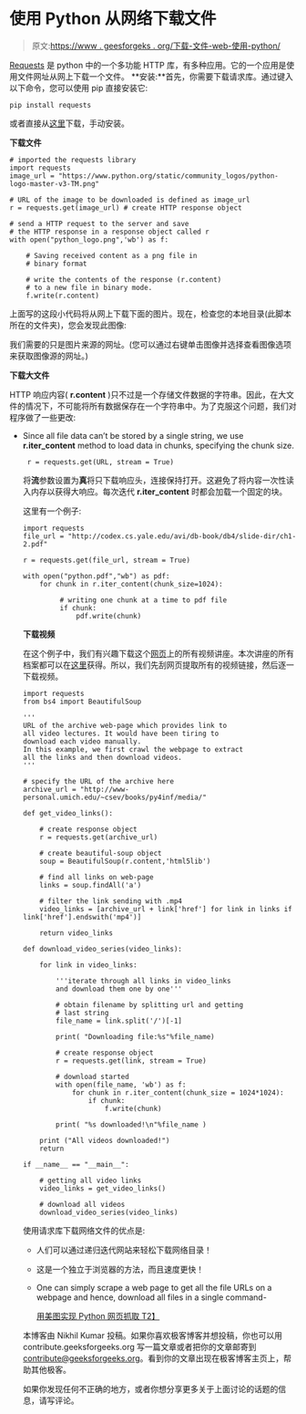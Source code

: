 # 使用 Python 从网络下载文件

> 原文:[https://www . geesforgeks . org/下载-文件-web-使用-python/](https://www.geeksforgeeks.org/downloading-files-web-using-python/)

[Requests](http://docs.python-requests.org/en/master/) 是 python 中的一个多功能 HTTP 库，有多种应用。它的一个应用是使用文件网址从网上下载一个文件。
**安装:**首先，你需要下载请求库。通过键入以下命令，您可以使用 pip 直接安装它:

```
pip install requests
```

或者直接从[这里](https://pypi.python.org/pypi/requests/2.11.1)下载，手动安装。

**下载文件**

```
# imported the requests library
import requests
image_url = "https://www.python.org/static/community_logos/python-logo-master-v3-TM.png"

# URL of the image to be downloaded is defined as image_url
r = requests.get(image_url) # create HTTP response object

# send a HTTP request to the server and save
# the HTTP response in a response object called r
with open("python_logo.png",'wb') as f:

    # Saving received content as a png file in
    # binary format

    # write the contents of the response (r.content)
    # to a new file in binary mode.
    f.write(r.content)
```

上面写的这段小代码将从网上下载下面的图片。现在，检查您的本地目录(此脚本所在的文件夹)，您会发现此图像:

我们需要的只是图片来源的网址。(您可以通过右键单击图像并选择查看图像选项来获取图像源的网址。)

**下载大文件**

HTTP 响应内容( **r.content** )只不过是一个存储文件数据的字符串。因此，在大文件的情况下，不可能将所有数据保存在一个字符串中。为了克服这个问题，我们对程序做了一些更改:

*   Since all file data can’t be stored by a single string, we use **r.iter_content** method to load data in chunks, specifying the chunk size.

    ```
     r = requests.get(URL, stream = True)
    ```

    将**流**参数设置为**真**将只下载响应头，连接保持打开。这避免了将内容一次性读入内存以获得大响应。每次迭代 **r.iter_content** 时都会加载一个固定的块。

    这里有一个例子:

    ```
    import requests
    file_url = "http://codex.cs.yale.edu/avi/db-book/db4/slide-dir/ch1-2.pdf"

    r = requests.get(file_url, stream = True)

    with open("python.pdf","wb") as pdf:
        for chunk in r.iter_content(chunk_size=1024):

             # writing one chunk at a time to pdf file
             if chunk:
                 pdf.write(chunk)
    ```

    **下载视频**

    在这个例子中，我们有兴趣下载这个[网页](http://www.py4inf.com/)上的所有视频讲座。本次讲座的所有档案都可以在[这里](http://www-personal.umich.edu/~csev/books/py4inf/media/)获得。所以，我们先刮网页提取所有的视频链接，然后逐一下载视频。

    ```
    import requests 
    from bs4 import BeautifulSoup 

    ''' 
    URL of the archive web-page which provides link to 
    all video lectures. It would have been tiring to 
    download each video manually. 
    In this example, we first crawl the webpage to extract 
    all the links and then download videos. 
    '''

    # specify the URL of the archive here 
    archive_url = "http://www-personal.umich.edu/~csev/books/py4inf/media/"

    def get_video_links(): 

        # create response object 
        r = requests.get(archive_url) 

        # create beautiful-soup object 
        soup = BeautifulSoup(r.content,'html5lib') 

        # find all links on web-page 
        links = soup.findAll('a') 

        # filter the link sending with .mp4 
        video_links = [archive_url + link['href'] for link in links if link['href'].endswith('mp4')] 

        return video_links 

    def download_video_series(video_links): 

        for link in video_links: 

            '''iterate through all links in video_links 
            and download them one by one'''

            # obtain filename by splitting url and getting 
            # last string 
            file_name = link.split('/')[-1] 

            print( "Downloading file:%s"%file_name) 

            # create response object 
            r = requests.get(link, stream = True) 

            # download started 
            with open(file_name, 'wb') as f: 
                for chunk in r.iter_content(chunk_size = 1024*1024): 
                    if chunk: 
                        f.write(chunk) 

            print( "%s downloaded!\n"%file_name )

        print ("All videos downloaded!")
        return

    if __name__ == "__main__": 

        # getting all video links 
        video_links = get_video_links() 

        # download all videos 
        download_video_series(video_links) 

    ```

    使用请求库下载网络文件的优点是:

    *   人们可以通过递归迭代网站来轻松下载网络目录！
    *   这是一个独立于浏览器的方法，而且速度更快！
    *   One can simply scrape a web page to get all the file URLs on a webpage and hence, download all files in a single command-

        [用美图实现 Python 网页抓取
        T2】](https://www.geeksforgeeks.org/implementing-web-scraping-python-beautiful-soup/)

    本博客由 Nikhil Kumar 投稿。如果你喜欢极客博客并想投稿，你也可以用 contribute.geeksforgeeks.org 写一篇文章或者把你的文章邮寄到 contribute@geeksforgeeks.org。看到你的文章出现在极客博客主页上，帮助其他极客。

    如果你发现任何不正确的地方，或者你想分享更多关于上面讨论的话题的信息，请写评论。
